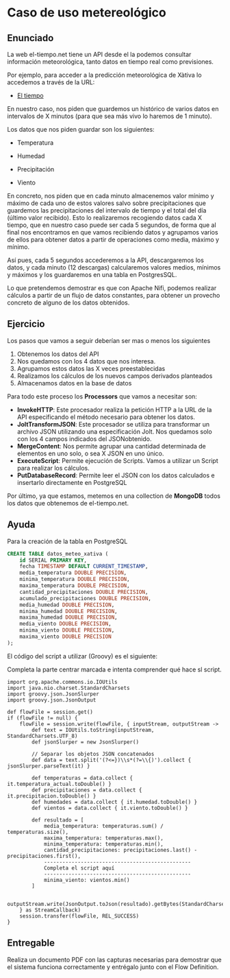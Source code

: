 # Caso de uso metereológico
## Enunciado
La web el-tiempo.net tiene un API desde el la podemos consultar información meteorológica, tanto datos en tiempo real como previsiones.

Por ejemplo, para acceder a la predicción meteorológica de Xàtiva lo accedemos a través de la URL: 

- [El tiempo](https://www.el-tiempo.net/api/json/v2/provincias/46/municipios/46145)

En nuestro caso, nos piden que guardemos un histórico de varios datos en intervalos de X minutos (para que sea más vivo lo haremos de 1 minuto). 

Los datos que nos piden guardar son los siguientes:

-   Temperatura

-   Humedad

-   Precipitación

-   Viento

En concreto, nos piden que en cada minuto almacenemos valor mínimo y máximo de cada uno de estos valores salvo sobre precipitaciones que guardemos las precipitaciones del intervalo de tiempo y el total del día (último valor recibido). Esto lo realizaremos recogiendo datos cada X tiempo, que en nuestro caso puede ser cada 5 segundos, de forma que al final nos encontramos en que vamos recibiendo datos y agrupamos varios de ellos para obtener datos a partir de operaciones como media, máximo y mínimo.

Así pues, cada 5 segundos accederemos a la API, descargaremos los datos, y cada minuto (12 descargas) calcularemos valores medios, mínimos y máximos y los guardaremos en una tabla en PostgresSQL. 
 
Lo que pretendemos demostrar es que con Apache Nifi, podemos realizar cálculos a partir de un flujo de datos constantes, para obtener un provecho concreto de alguno de los datos obtenidos.

## Ejercicio
Los pasos que vamos a seguir deberían ser mas o menos los siguientes

1.	Obtenemos los datos del API
2.	Nos quedamos con los 4 datos que nos interesa.
3.	Agrupamos estos datos las X veces preestablecidas
4.	Realizamos los cálculos de los nuevos campos derivados planteados
5.	Almacenamos datos en la base de datos

Para todo este proceso los **Processors** que vamos a necesitar son: 

-   **InvokeHTTP**: Este procesador realiza la petición HTTP a la URL de la API especificando el método necesario para obtener los datos.
-   **JoltTransformJSON**: Este procesador se utiliza para transformar un archivo JSON utilizando una especificación Jolt.  Nos quedamos solo con los 4 campos indicados del JSONobtenido.
-   **MergeContent**: Nos permite agrupar una cantidad determinada de elementos en uno solo, o sea X JSON en uno único.
-   **ExecuteScript**: Permite ejecución de Scripts. Vamos a utilizar un Script para realizar los cálculos.
-   **PutDatabaseRecord**: Permite leer el JSON con los datos calculados e insertarlo directamente en PostgreSQL

Por último, ya que estamos, metemos en una collection de **MongoDB** todos los datos que obtenemos de el-tiempo.net.

## Ayuda
Para la creación de la tabla en PostgreSQL

```sql
CREATE TABLE datos_meteo_xativa (
    id SERIAL PRIMARY KEY,
    fecha TIMESTAMP DEFAULT CURRENT_TIMESTAMP,
    media_temperatura DOUBLE PRECISION,
    minima_temperatura DOUBLE PRECISION,
    maxima_temperatura DOUBLE PRECISION,
    cantidad_precipitaciones DOUBLE PRECISION,
    acumulado_precipitaciones DOUBLE PRECISION,
    media_humedad DOUBLE PRECISION,
    minima_humedad DOUBLE PRECISION,
    maxima_humedad DOUBLE PRECISION,
    media_viento DOUBLE PRECISION,
    minima_viento DOUBLE PRECISION,
    maxima_viento DOUBLE PRECISION
);
```

El código del script a utilizar (Groovy) es el siguiente: 

Completa la parte centrar marcada e intenta comprender qué hace sl script.

``` console
import org.apache.commons.io.IOUtils
import java.nio.charset.StandardCharsets
import groovy.json.JsonSlurper
import groovy.json.JsonOutput
 
def flowFile = session.get()
if (flowFile != null) {
    flowFile = session.write(flowFile, { inputStream, outputStream ->
        def text = IOUtils.toString(inputStream, StandardCharsets.UTF_8)
        def jsonSlurper = new JsonSlurper()
        
        // Separar los objetos JSON concatenados
        def data = text.split('(?<=})\\s*(?=\\{)').collect { jsonSlurper.parseText(it) }
 
        def temperaturas = data.collect { it.temperatura_actual.toDouble() }
        def precipitaciones = data.collect { it.precipitacion.toDouble() }
        def humedades = data.collect { it.humedad.toDouble() }
        def vientos = data.collect { it.viento.toDouble() }
 
        def resultado = [
            media_temperatura: temperaturas.sum() / temperaturas.size(),
            maxima_temperatura: temperaturas.max(),
            minima_temperatura: temperaturas.min(),
            cantidad_precipitaciones: precipitaciones.last() - precipitaciones.first(),
            ------------------------------------------------
            Completa el script aquí
            ------------------------------------------------  
            minima_viento: vientos.min()
        ]
 
        outputStream.write(JsonOutput.toJson(resultado).getBytes(StandardCharsets.UTF_8))
    } as StreamCallback)
    session.transfer(flowFile, REL_SUCCESS)
}
```

## Entregable

Realiza un documento PDF con las capturas necesarias para demostrar que el sistema funciona correctamente y entrégalo junto con el Flow Definition.